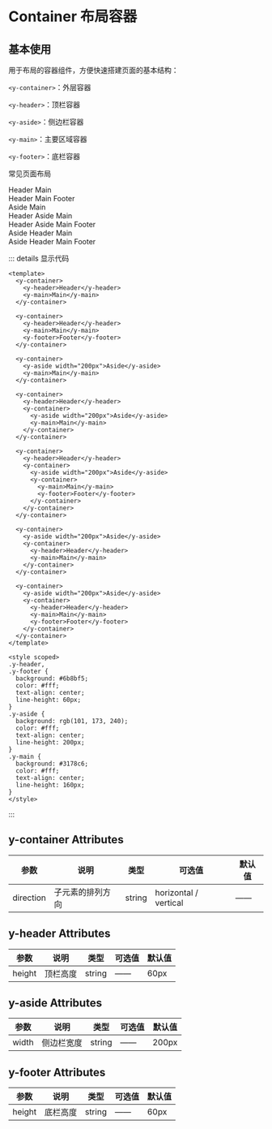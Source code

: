 # Container 布局容器

## 基本使用

用于布局的容器组件，方便快速搭建页面的基本结构：

`<y-container>`：外层容器

`<y-header>`：顶栏容器

`<y-aside>`：侧边栏容器

`<y-main>`：主要区域容器

`<y-footer>`：底栏容器

常见页面布局

<y-container>
  <y-header>Header</y-header>
  <y-main>Main</y-main>
</y-container>

<br />

<y-container>
  <y-header>Header</y-header>
  <y-main>Main</y-main>
  <y-footer>Footer</y-footer>
</y-container>

<br />

<y-container>
  <y-aside width="200px">Aside</y-aside>
  <y-main>Main</y-main>
</y-container>

<br />

<y-container>
  <y-header>Header</y-header>
  <y-container>
    <y-aside width="200px">Aside</y-aside>
    <y-main>Main</y-main>
  </y-container>
</y-container>

<br />

<y-container>
  <y-header>Header</y-header>
  <y-container>
    <y-aside width="200px">Aside</y-aside>
    <y-container>
      <y-main>Main</y-main>
      <y-footer>Footer</y-footer>
    </y-container>
  </y-container>
</y-container>

<br />

<y-container>
  <y-aside width="200px">Aside</y-aside>
  <y-container>
    <y-header>Header</y-header>
    <y-main>Main</y-main>
  </y-container>
</y-container>

<br />

<y-container>
  <y-aside width="200px">Aside</y-aside>
  <y-container>
    <y-header>Header</y-header>
    <y-main>Main</y-main>
    <y-footer>Footer</y-footer>
  </y-container>
</y-container>

::: details 显示代码

```vue
<template>
  <y-container>
    <y-header>Header</y-header>
    <y-main>Main</y-main>
  </y-container>

  <y-container>
    <y-header>Header</y-header>
    <y-main>Main</y-main>
    <y-footer>Footer</y-footer>
  </y-container>

  <y-container>
    <y-aside width="200px">Aside</y-aside>
    <y-main>Main</y-main>
  </y-container>

  <y-container>
    <y-header>Header</y-header>
    <y-container>
      <y-aside width="200px">Aside</y-aside>
      <y-main>Main</y-main>
    </y-container>
  </y-container>

  <y-container>
    <y-header>Header</y-header>
    <y-container>
      <y-aside width="200px">Aside</y-aside>
      <y-container>
        <y-main>Main</y-main>
        <y-footer>Footer</y-footer>
      </y-container>
    </y-container>
  </y-container>

  <y-container>
    <y-aside width="200px">Aside</y-aside>
    <y-container>
      <y-header>Header</y-header>
      <y-main>Main</y-main>
    </y-container>
  </y-container>

  <y-container>
    <y-aside width="200px">Aside</y-aside>
    <y-container>
      <y-header>Header</y-header>
      <y-main>Main</y-main>
      <y-footer>Footer</y-footer>
    </y-container>
  </y-container>
</template>

<style scoped>
.y-header,
.y-footer {
  background: #6b8bf5;
  color: #fff;
  text-align: center;
  line-height: 60px;
}
.y-aside {
  background: rgb(101, 173, 240);
  color: #fff;
  text-align: center;
  line-height: 200px;
}
.y-main {
  background: #3178c6;
  color: #fff;
  text-align: center;
  line-height: 160px;
}
</style>
```

:::

## y-container Attributes

| 参数      | 说明             | 类型   | 可选值                | 默认值 |
| --------- | ---------------- | ------ | --------------------- | ------ |
| direction | 子元素的排列方向 | string | horizontal / vertical | ——     |

## y-header Attributes

| 参数   | 说明     | 类型   | 可选值 | 默认值 |
| ------ | -------- | ------ | ------ | ------ |
| height | 顶栏高度 | string | ——     | 60px   |

## y-aside Attributes

| 参数  | 说明       | 类型   | 可选值 | 默认值 |
| ----- | ---------- | ------ | ------ | ------ |
| width | 侧边栏宽度 | string | ——     | 200px  |

## y-footer Attributes

| 参数   | 说明     | 类型   | 可选值 | 默认值 |
| ------ | -------- | ------ | ------ | ------ |
| height | 底栏高度 | string | ——     | 60px   |

<style scoped>
  .y-header,
  .y-footer {
    background: #6b8bf5;
    color: #fff;
    text-align: center;
    line-height: 60px;
  }
  .y-aside {
    background: rgb(101, 173, 240);
    color: #fff;
    text-align: center;
    line-height: 200px;
  }
  .y-main {
    background: #3178c6;
    color: #fff;
    text-align: center;
    line-height: 160px;
  }
</style>
